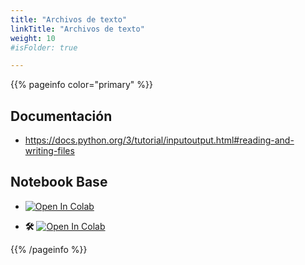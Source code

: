 ```yaml
---
title: "Archivos de texto"
linkTitle: "Archivos de texto"
weight: 10
#isFolder: true

---
```



{{% pageinfo color="primary" %}}
## Documentación
* https://docs.python.org/3/tutorial/inputoutput.html#reading-and-writing-files

## Notebook Base
* <a target="_blank" href="https://colab.research.google.com/github/lmorillas/Introduccion-Python-3/blob/curso-py-iot/notebooks/beginner/notebooks/10_file_io.ipynb">
  <img src="https://colab.research.google.com/assets/colab-badge.svg" alt="Open In Colab"/>
</a>

* **🛠️** <a target="_blank" href="https://colab.research.google.com/github/lmorillas/Introduccion-Python-3/blob/curso-py-iot/notebooks/beginner/exercises/10_file_io_exercise.ipynb">
  <img src="https://colab.research.google.com/assets/colab-badge.svg" alt="Open In Colab"/>
</a>

{{% /pageinfo %}}
